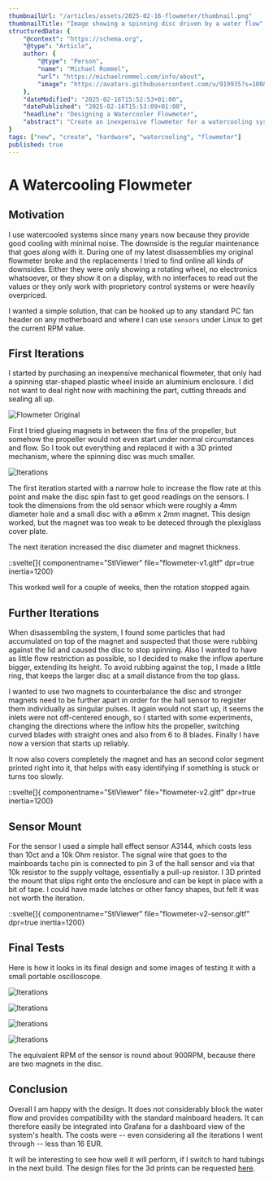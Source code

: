 ```yaml
---
thumbnailUrl: "/articles/assets/2025-02-16-flowmeter/thumbnail.png"
thumbnailTitle: "Image showing a spinning disc driven by a water flow"
structuredData: {
    "@context": "https://schema.org",
    "@type": "Article",
    author: {
        "@type": "Person",
        "name": "Michael Rommel",
        "url": "https://michaelrommel.com/info/about",
        "image": "https://avatars.githubusercontent.com/u/919935?s=100&v=4"
    },
    "dateModified": "2025-02-16T15:52:53+01:00",
    "datePublished": "2025-02-16T15:53:09+01:00",
    "headline": "Designing a Watercooler Flowmeter",
    "abstract": "Create an inexpensive flowmeter for a watercooling system using off-the-shelf components and 3D printing."
}
tags: ["new", "create", "hardware", "watercooling", "flowmeter"]
published: true
---
```


# A Watercooling Flowmeter

## Motivation

I use watercooled systems since many years now because they provide good cooling with
minimal noise. The downside is the regular maintenance that goes along with it. During one
of my latest disassemblies my original flowmeter broke and the replacements I tried to
find online all kinds of downsides. Either they were only showing a rotating wheel, no
electronics whatsoever, or they show it on a display, with no interfaces to read out the
values or they only work with proprietory control systems or were heavily overpriced.

I wanted a simple solution, that can be hooked up to any standard PC fan header on any
motherboard and where I can use `sensors` under Linux to get the current RPM value.


## First Iterations

I started by purchasing an inexpensive mechanical flowmeter, that only had a spinning
star-shaped plastic wheel inside an aluminium enclosure. I did not want to deal right now
with machining the part, cutting threads and sealing all up.

![Flowmeter Original](/articles/assets/2025-02-16-flowmeter/flowmeter-original.jpg)

First I tried glueing magnets in between the fins of the propeller, but somehow the
propeller would not even start under normal circumstances and flow. So I took out
everything and replaced it with a 3D printed mechanism, where the spinning disc was much
smaller.

![Iterations](/articles/assets/2025-02-16-flowmeter/flowmeter-variants.jpg)

The first iteration started with a narrow hole to increase the flow rate at this point and
make the disc spin fast to get good readings on the sensors. I took the dimensions from
the old sensor which were roughly a 4mm diameter hole and a small disc with a ø6mm x 2mm
magnet. This design worked, but the magnet was too weak to be deteced through the
plexiglass cover plate.

The next iteration increased the disc diameter and magnet thickness. 

::svelte[]{ componentname="StlViewer" file="flowmeter-v1.gltf" dpr=true inertia=1200}

This worked well for a couple of weeks, then the rotation stopped again.


## Further Iterations

When disassembling the system, I found some particles that had accumulated on top of the
magnet and suspected that those were rubbing against the lid and caused the disc to stop 
spinning. Also I wanted to have as little flow restriction as possible, so I decided to
make the inflow aperture bigger, extending its height. To avoid rubbing against the top, I
made a little ring, that keeps the larger disc at a small distance from the top glass.

I wanted to use two magnets to counterbalance the disc and stronger magnets need to be
further apart in order for the hall sensor to register them individually as singular
pulses. It again would not start up, it seems the inlets were not off-centered enough, so
I started with some experiments, changing the directions where the inflow hits the
propeller, switching curved blades with straight ones and also from 6 to 8 blades. Finally
I have now a version that starts up reliably.

It now also covers completely the magnet and has an second color segment printed right
into it, that helps with easy identifying if something is stuck or turns too slowly.

::svelte[]{ componentname="StlViewer" file="flowmeter-v2.gltf" dpr=true inertia=1200}


## Sensor Mount

For the sensor I used a simple hall effect sensor A3144, which costs less than 10ct and a
10k Ohm resistor. The signal wire that goes to the mainboards tacho pin is connected to
pin 3 of the hall sensor and via that 10k resistor to the supply voltage, essentially a
pull-up resistor. I 3D printed the mount that slips right onto the enclosure and can be
kept in place with a bit of tape. I could have made latches or other fancy shapes, but
felt it was not worth the iteration.

::svelte[]{ componentname="StlViewer" file="flowmeter-v2-sensor.gltf" dpr=true inertia=1200}


## Final Tests

Here is how it looks in its final design and some images of testing it with a small
portable oscilloscope.

![Iterations](/articles/assets/2025-02-16-flowmeter/flowmeter-final.jpg)

![Iterations](/articles/assets/2025-02-16-flowmeter/flowmeter-sensor.jpg)

![Iterations](/articles/assets/2025-02-16-flowmeter/flowmeter-testsetup.jpg)

![Iterations](/articles/assets/2025-02-16-flowmeter/flowmeter-scope.jpg)

The equivalent RPM of the sensor is round about 900RPM, because there are two magnets in
the disc.


## Conclusion

Overall I am happy with the design. It does not considerably block the water flow and
provides compatibility with the standard mainboard headers. It can therefore easily be
integrated into Grafana for a dashboard view of the system's health. The costs were --
even considering all the iterations I went through -- less than 16 EUR.

It will be interesting to see how well it will perform, if I switch to hard tubings in
the next build. The design files for the 3d prints can be requested
[here](https://github.com/michaelrommel/articles/discussions/3).

